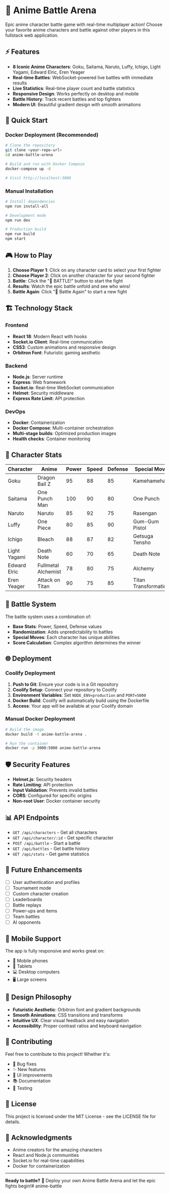 # 🥊 Anime Battle Arena

Epic anime character battle game with real-time multiplayer action! Choose your favorite anime characters and battle against other players in this fullstack web application.

## ⚡ Features

- **8 Iconic Anime Characters**: Goku, Saitama, Naruto, Luffy, Ichigo, Light Yagami, Edward Elric, Eren Yeager
- **Real-time Battles**: WebSocket-powered live battles with immediate results
- **Live Statistics**: Real-time player count and battle statistics
- **Responsive Design**: Works perfectly on desktop and mobile
- **Battle History**: Track recent battles and top fighters
- **Modern UI**: Beautiful gradient design with smooth animations

## 🚀 Quick Start

### Docker Deployment (Recommended)

```bash
# Clone the repository
git clone <your-repo-url>
cd anime-battle-arena

# Build and run with Docker Compose
docker-compose up -d

# Visit http://localhost:3000
```

### Manual Installation

```bash
# Install dependencies
npm run install-all

# Development mode
npm run dev

# Production build
npm run build
npm start
```

## 🎮 How to Play

1. **Choose Player 1**: Click on any character card to select your first fighter
2. **Choose Player 2**: Click on another character for your second fighter
3. **Battle**: Click the "🥊 BATTLE!" button to start the fight
4. **Results**: Watch the epic battle unfold and see who wins!
5. **Battle Again**: Click "🔄 Battle Again" to start a new fight

## 🏗️ Technology Stack

### Frontend
- **React 18**: Modern React with hooks
- **Socket.io Client**: Real-time communication
- **CSS3**: Custom animations and responsive design
- **Orbitron Font**: Futuristic gaming aesthetic

### Backend
- **Node.js**: Server runtime
- **Express**: Web framework
- **Socket.io**: Real-time WebSocket communication
- **Helmet**: Security middleware
- **Express Rate Limit**: API protection

### DevOps
- **Docker**: Containerization
- **Docker Compose**: Multi-container orchestration
- **Multi-stage builds**: Optimized production images
- **Health checks**: Container monitoring

## 🎯 Character Stats

| Character | Anime | Power | Speed | Defense | Special Move |
|-----------|-------|-------|-------|---------|--------------|
| Goku | Dragon Ball Z | 95 | 88 | 85 | Kamehameha |
| Saitama | One Punch Man | 100 | 90 | 80 | One Punch |
| Naruto | Naruto | 85 | 92 | 75 | Rasengan |
| Luffy | One Piece | 80 | 85 | 90 | Gum-Gum Pistol |
| Ichigo | Bleach | 88 | 87 | 82 | Getsuga Tensho |
| Light Yagami | Death Note | 60 | 70 | 65 | Death Note |
| Edward Elric | Fullmetal Alchemist | 78 | 80 | 75 | Alchemy |
| Eren Yeager | Attack on Titan | 90 | 75 | 85 | Titan Transformation |

## 🔧 Battle System

The battle system uses a combination of:
- **Base Stats**: Power, Speed, Defense values
- **Randomization**: Adds unpredictability to battles
- **Special Moves**: Each character has unique abilities
- **Score Calculation**: Complex algorithm determines the winner

## 🌐 Deployment

### Coolify Deployment

1. **Push to Git**: Ensure your code is in a Git repository
2. **Coolify Setup**: Connect your repository to Coolify
3. **Environment Variables**: Set `NODE_ENV=production` and `PORT=5000`
4. **Docker Build**: Coolify will automatically build using the Dockerfile
5. **Access**: Your app will be available at your Coolify domain

### Manual Docker Deployment

```bash
# Build the image
docker build -t anime-battle-arena .

# Run the container
docker run -p 3000:5000 anime-battle-arena
```

## 🛡️ Security Features

- **Helmet.js**: Security headers
- **Rate Limiting**: API protection
- **Input Validation**: Prevents invalid battles
- **CORS**: Configured for specific origins
- **Non-root User**: Docker container security

## 📊 API Endpoints

- `GET /api/characters` - Get all characters
- `GET /api/character/:id` - Get specific character
- `POST /api/battle` - Start a battle
- `GET /api/battles` - Get battle history
- `GET /api/stats` - Get game statistics

## 🔮 Future Enhancements

- [ ] User authentication and profiles
- [ ] Tournament mode
- [ ] Custom character creation
- [ ] Leaderboards
- [ ] Battle replays
- [ ] Power-ups and items
- [ ] Team battles
- [ ] AI opponents

## 📱 Mobile Support

The app is fully responsive and works great on:
- 📱 Mobile phones
- 📱 Tablets
- 💻 Desktop computers
- 🖥️ Large screens

## 🎨 Design Philosophy

- **Futuristic Aesthetic**: Orbitron font and gradient backgrounds
- **Smooth Animations**: CSS transitions and transforms
- **Intuitive UX**: Clear visual feedback and easy navigation
- **Accessibility**: Proper contrast ratios and keyboard navigation

## 🤝 Contributing

Feel free to contribute to this project! Whether it's:
- 🐛 Bug fixes
- ✨ New features
- 🎨 UI improvements
- 📚 Documentation
- 🧪 Testing

## 📄 License

This project is licensed under the MIT License - see the LICENSE file for details.

## 🎉 Acknowledgments

- Anime creators for the amazing characters
- React and Node.js communities
- Socket.io for real-time capabilities
- Docker for containerization

---

**Ready to battle?** 🥊 Deploy your own Anime Battle Arena and let the epic fights begin!# anime-battle
